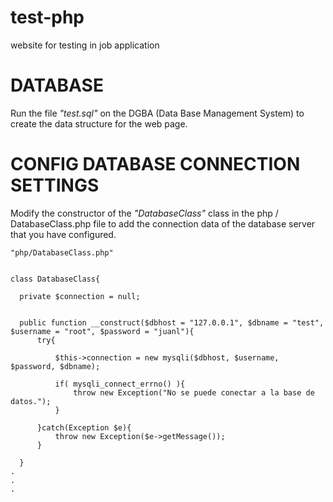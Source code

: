 # test-php
website for testing in job application 


# DATABASE

Run the file *"test.sql"* on the DGBA (Data Base Management System)  to create the data structure for the web page.


# CONFIG DATABASE CONNECTION SETTINGS

Modify the constructor of the *"DatabaseClass"* class in the php / DatabaseClass.php file to add the connection data of the database server that you have configured.


	
    "php/DatabaseClass.php"
    
    
    class DatabaseClass{
    
      private $connection = null;


      public function __construct($dbhost = "127.0.0.1", $dbname = "test", $username = "root", $password = "juanl"){
          try{

              $this->connection = new mysqli($dbhost, $username, $password, $dbname);

              if( mysqli_connect_errno() ){
                  throw new Exception("No se puede conectar a la base de datos.");   
              }

          }catch(Exception $e){
              throw new Exception($e->getMessage());   
          }			

      }
    .
    .
    .
